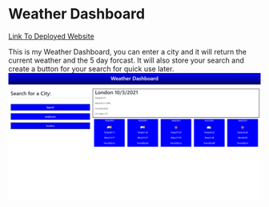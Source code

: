# Weather Dashboard

[Link To Deployed Website](https://tmcrocker89.github.io/WeatherDashboard/)

This is my Weather Dashboard, you can enter a city and it will return the current weather and the 5 day forcast. It will also store your search and create a button for your search for quick use later.
![The Full Site Image.](./assets/images/FullSite1.png)